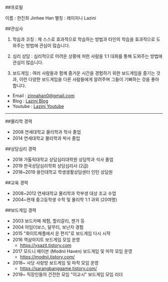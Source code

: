 ##프로필

이름 : 한진희 Jinhee Han
별칭 : 레이지니 Lazini

##관심사

  1. 학습과 코칭 : 제 스스로 효과적으로 학습하는 방법과 타인의 학습을 효과적으로 도와주는 방법에 관심이 많습니다.

  1. 심리 상담 : 심리적으로 어려운 상황에 처한 사람을 1:1 대화를 통해 도와주는 방법에 관심이 많습니다.

  1. 보드게임 : 여러 사람들과 함께 즐거운 시간을 경험하기 위한 보드게임을 즐기는 것과, 이런 다양한 보드게임을 다른 사람들에게 알려주며 그들이 기뻐하는 것을 좋아합니다.

 * Email : zinnahan0@gmail.com
 * Blog : [Lazini Blog](http://lazini.tistory.com)
 * Youtube : [Lazini Youtube](http://lazini.youtube.com)

---
##물리학 경력
 * 2008 연세대학교 물리학과 학사 졸업
 * 2014 연세대학교 물리학과 박사 졸업

##상담심리 경력
 * 2018 가톨릭대학교 상담심리대학원 상담학과 석사 졸업
 * 2019 한국상담심리학회 상담심리사 (2급)
 * 2018~2019 용인대학교 학생생활상담센터 인턴 상담원

##교육 경력
 * 2008~2012 연세대학교 물리학과 학부생 대상 조교 수업
 * 2004~현재 중고등학생 수학 및 물리학 1:1 과외 (20여명)

##보드게임 경력
 * 2003 보드카페 체험, 할리갈리, 젠가 등
 * 2004 아임더보스, 달무티, 보난자 경험
 * 2015 "화이트채플에서 온 편지"로 보드게임 다시 시작
 * 2016 역삼아지트 보드게임 모임 운영
     - https://ysazit.tistory.com
 * 2017 모드니 헤이븐 (Modnii Haven) 보드게임 및 마작 모임 운영     
     - https://modnii.tistory.com/
 * 2018~ 사당 사랑방 보드게임 및 마작 모임 운영
     - https://sarangbanggame.tistory.com/
 * 2019~ 직장인들의 건전한 모임 "이교시" 보드게임 모임 리더
